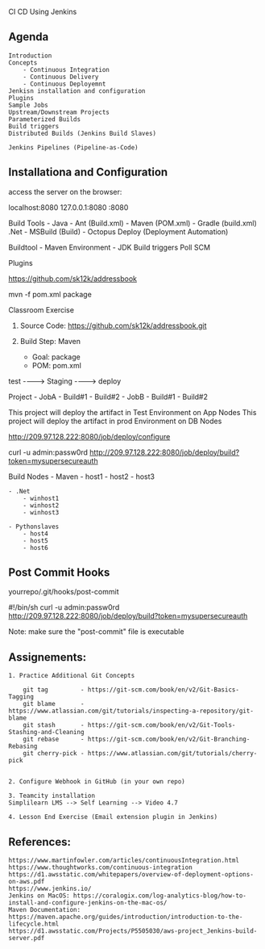 CI CD Using Jenkins

## Agenda

    Introduction
    Concepts
        - Continuous Integration
        - Continuous Delivery
        - Continuous Deployemnt
    Jenkisn installation and configuration
    Plugins
    Sample Jobs
    Upstream/Downstream Projects
    Parameterized Builds
    Build triggers
    Distributed Builds (Jenkins Build Slaves)

    Jenkins Pipelines (Pipeline-as-Code)


## Installationa and Configuration


access the server on the browser:

localhost:8080
127.0.0.1:8080
<IPaddress>:8080



Build Tools
    - Java
        - Ant (Build.xml)
        - Maven (POM.xml)
        - Gradle (build.xml)
    .Net
        - MSBuild (Build)
        - Octopus Deploy (Deployment Automation)
    

Buildtool - Maven
Environment - JDK
Build triggers
    Poll SCM

Plugins


https://github.com/sk12k/addressbook

mvn -f pom.xml package

Classroom Exercise

1. Source Code: https://github.com/sk12k/addressbook.git

2. Build Step: Maven
    - Goal: package
    - POM: pom.xml


test ----> Staging ----> deploy

Project
    - JobA
        - Build#1
        - Build#2
    - JobB
        - Build#1
        - Build#2


This project will deploy the artifact in Test Environment on App Nodes
This project will deploy the artifact in prod Environment on DB Nodes

http://209.97.128.222:8080/job/deploy/configure

curl -u admin:passw0rd http://209.97.128.222:8080/job/deploy/build?token=mysupersecureauth


Build Nodes
    - Maven
        - host1
        - host2
        - host3
    
    - .Net
        - winhost1
        - winhost2
        - winhost3
    
    - Pythonslaves
        - host4
        - host5
        - host6

## Post Commit Hooks

yourrepo/.git/hooks/post-commit

#!/bin/sh
curl -u admin:passw0rd http://209.97.128.222:8080/job/deploy/build?token=mysupersecureauth

Note: make sure the "post-commit" file is executable



## Assignements:

    1. Practice Additional Git Concepts

        git tag         - https://git-scm.com/book/en/v2/Git-Basics-Tagging
        git blame       - https://www.atlassian.com/git/tutorials/inspecting-a-repository/git-blame
        git stash       - https://git-scm.com/book/en/v2/Git-Tools-Stashing-and-Cleaning
        git rebase      - https://git-scm.com/book/en/v2/Git-Branching-Rebasing
        git cherry-pick - https://www.atlassian.com/git/tutorials/cherry-pick


    2. Configure Webhook in GitHub (in your own repo)

    3. Teamcity installation
    Simplilearn LMS --> Self Learning --> Video 4.7

    4. Lesson End Exercise (Email extension plugin in Jenkins)


## References:
    https://www.martinfowler.com/articles/continuousIntegration.html
    https://www.thoughtworks.com/continuous-integration
    https://d1.awsstatic.com/whitepapers/overview-of-deployment-options-on-aws.pdf
    https://www.jenkins.io/
    Jenkins on MacOS: https://coralogix.com/log-analytics-blog/how-to-install-and-configure-jenkins-on-the-mac-os/
    Maven Documentation: https://maven.apache.org/guides/introduction/introduction-to-the-lifecycle.html
    https://d1.awsstatic.com/Projects/P5505030/aws-project_Jenkins-build-server.pdf
    


